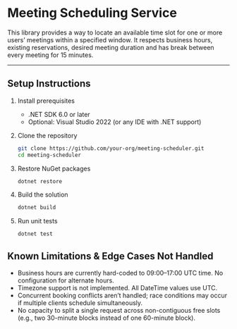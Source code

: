 # Meeting Scheduling Service

This library provides a way to locate an available time slot for one or more users’ meetings within a specified window. It respects business hours, existing reservations, desired meeting duration and has break between every meeting for 15 minutes.

---

## Setup Instructions

1. Install prerequisites  
   
   - .NET SDK 6.0 or later  
   - Optional: Visual Studio 2022 (or any IDE with .NET support)

2. Clone the repository  
   
   ```bash
   git clone https://github.com/your-org/meeting-scheduler.git
   cd meeting-scheduler

3. Restore NuGet packages
   ```bash
   dotnet restore

4. Build the solution
   ```bash
   dotnet build
   
5. Run unit tests
   ```bash
   dotnet test

## Known Limitations & Edge Cases Not Handled
- Business hours are currently hard-coded to 09:00–17:00 UTC time. No configuration for alternate hours.
- Timezone support is not implemented. All DateTime values use UTC.
- Concurrent booking conflicts aren’t handled; race conditions may occur if multiple clients schedule simultaneously.
- No capacity to split a single request across non-contiguous free slots (e.g., two 30-minute blocks instead of one 60-minute block).

